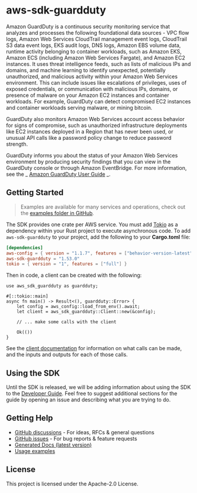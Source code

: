 # aws-sdk-guardduty

Amazon GuardDuty is a continuous security monitoring service that analyzes and processes the following foundational data sources - VPC flow logs, Amazon Web Services CloudTrail management event logs, CloudTrail S3 data event logs, EKS audit logs, DNS logs, Amazon EBS volume data, runtime activity belonging to container workloads, such as Amazon EKS, Amazon ECS (including Amazon Web Services Fargate), and Amazon EC2 instances. It uses threat intelligence feeds, such as lists of malicious IPs and domains, and machine learning to identify unexpected, potentially unauthorized, and malicious activity within your Amazon Web Services environment. This can include issues like escalations of privileges, uses of exposed credentials, or communication with malicious IPs, domains, or presence of malware on your Amazon EC2 instances and container workloads. For example, GuardDuty can detect compromised EC2 instances and container workloads serving malware, or mining bitcoin.

GuardDuty also monitors Amazon Web Services account access behavior for signs of compromise, such as unauthorized infrastructure deployments like EC2 instances deployed in a Region that has never been used, or unusual API calls like a password policy change to reduce password strength.

GuardDuty informs you about the status of your Amazon Web Services environment by producing security findings that you can view in the GuardDuty console or through Amazon EventBridge. For more information, see the _ [Amazon GuardDuty User Guide](https://docs.aws.amazon.com/guardduty/latest/ug/what-is-guardduty.html) _.

## Getting Started

> Examples are available for many services and operations, check out the
> [examples folder in GitHub](https://github.com/awslabs/aws-sdk-rust/tree/main/examples).

The SDK provides one crate per AWS service. You must add [Tokio](https://crates.io/crates/tokio)
as a dependency within your Rust project to execute asynchronous code. To add `aws-sdk-guardduty` to
your project, add the following to your **Cargo.toml** file:

```toml
[dependencies]
aws-config = { version = "1.1.7", features = ["behavior-version-latest"] }
aws-sdk-guardduty = "1.53.0"
tokio = { version = "1", features = ["full"] }
```

Then in code, a client can be created with the following:

```rust,no_run
use aws_sdk_guardduty as guardduty;

#[::tokio::main]
async fn main() -> Result<(), guardduty::Error> {
    let config = aws_config::load_from_env().await;
    let client = aws_sdk_guardduty::Client::new(&config);

    // ... make some calls with the client

    Ok(())
}
```

See the [client documentation](https://docs.rs/aws-sdk-guardduty/latest/aws_sdk_guardduty/client/struct.Client.html)
for information on what calls can be made, and the inputs and outputs for each of those calls.

## Using the SDK

Until the SDK is released, we will be adding information about using the SDK to the
[Developer Guide](https://docs.aws.amazon.com/sdk-for-rust/latest/dg/welcome.html). Feel free to suggest
additional sections for the guide by opening an issue and describing what you are trying to do.

## Getting Help

* [GitHub discussions](https://github.com/awslabs/aws-sdk-rust/discussions) - For ideas, RFCs & general questions
* [GitHub issues](https://github.com/awslabs/aws-sdk-rust/issues/new/choose) - For bug reports & feature requests
* [Generated Docs (latest version)](https://awslabs.github.io/aws-sdk-rust/)
* [Usage examples](https://github.com/awslabs/aws-sdk-rust/tree/main/examples)

## License

This project is licensed under the Apache-2.0 License.

